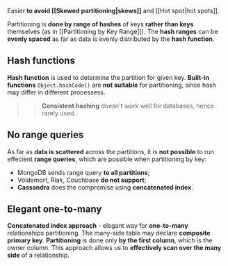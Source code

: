 Easier **to avoid [[Skewed partitioning|skews]]** and [[Hot spot|hot spots]].

Partitioning is **done by range of hashes** of keys **rather than keys** themselves (as in [[Partitioning by Key Range]]). The **hash ranges** can be **evenly spaced** as far as data is evenly distributed by the **hash function**.

## Hash functions

**Hash function** is used to determine the partition for given key. **Built-in functions** `Object.hashCode()` are **not suitable** for partitioning, since hash may differ in different processess.

> >**Consistent hashing** doesn't work well for databases, hence rarely used.

## No range queries

As far as **data is scattered** across the partitions, it is **not possible** to run effecient **range queries**, which are possible when partitioning by key:
- MongoDB sends range query **to all partitions**;
- Voldemort, Riak, Couchbase **do not support**;
- **Cassandra** does the compromise using **concatenated index**. 

## Elegant one-to-many

**Concatenated index approach** - elegant way for **one-to-many** relationships partitioning. The many-side table may declare **composite primary key**. **Partitioning** is done only **by the first column**, which is the owner column. This approach allows us to **effectively scan over the many side** of a relationship.
